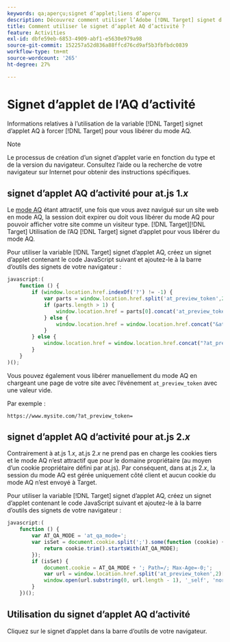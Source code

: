 ```yaml
---
keywords: qa;aperçu;signet d’applet;liens d’aperçu
description: Découvrez comment utiliser l’Adobe [!DNL Target] signet d’applet AQ à forcer [!DNL Target] pour vous libérer du mode AQ.
title: Comment utiliser le signet d’applet AQ d’activité ?
feature: Activities
exl-id: dbfe59eb-6853-4909-abf1-e5630e979a98
source-git-commit: 152257a52d836a88ffcd76cd9af5b3fbfbdc0839
workflow-type: tm+mt
source-wordcount: '265'
ht-degree: 27%

---
```


# Signet d’applet de l’AQ d’activité

Informations relatives à l’utilisation de la variable [!DNL Target] signet d’applet AQ à forcer [!DNL Target] pour vous libérer du mode AQ.

>[!NOTE]
>
>Le processus de création d’un signet d’applet varie en fonction du type et de la version du navigateur. Consultez l’aide ou la recherche de votre navigateur sur Internet pour obtenir des instructions spécifiques.

## signet d’applet AQ d’activité pour at.js 1.*x*

Le [mode AQ](/help/main/c-activities/c-activity-qa/activity-qa.md) étant attractif, une fois que vous avez navigué sur un site web en mode AQ, la session doit expirer ou doit vous libérer du mode AQ pour pouvoir afficher votre site comme un visiteur type. [!DNL Target][!DNL Target] Utilisation de l’AQ [!DNL Target] signet d’applet pour vous libérer du mode AQ.

Pour utiliser la variable [!DNL Target] signet d’applet AQ, créez un signet d’applet contenant le code JavaScript suivant et ajoutez-le à la barre d’outils des signets de votre navigateur :

```javascript
javascript:(
    function () {
        if (window.location.href.indexOf('?') != -1) {
            var parts = window.location.href.split('at_preview_token',2);
            if (parts.length > 1) {
                window.location.href = parts[0].concat('at_preview_token=');
            } else {
                window.location.href = window.location.href.concat("&at_preview_token=")
            }
        } else {
            window.location.href = window.location.href.concat("?at_preview_token=")
        }
    }
)();
```

Vous pouvez également vous libérer manuellement du mode AQ en chargeant une page de votre site avec l’événement `at_preview_token` avec une valeur vide.

Par exemple :

`https://www.mysite.com/?at_preview_token=`

## signet d’applet AQ d’activité pour at.js 2.*x*

Contrairement à at.js 1.*x*, at.js 2.*x* ne prend pas en charge les cookies tiers et le mode AQ n’est attractif que pour le domaine propriétaire (au moyen d’un cookie propriétaire défini par at.js). Par conséquent, dans at.js 2.*x*, la session du mode AQ est gérée uniquement côté client et aucun cookie du mode AQ n’est envoyé à Target.

Pour utiliser la variable [!DNL Target] signet d’applet AQ, créez un signet d’applet contenant le code JavaScript suivant et ajoutez-le à la barre d’outils des signets de votre navigateur :

```javascript
javascript:(
    function () {
        var AT_QA_MODE = 'at_qa_mode=';
        var isSet = document.cookie.split(';').some(function (cookie) {
            return cookie.trim().startsWith(AT_QA_MODE);
        });
        if (isSet) {
            document.cookie = AT_QA_MODE + '; Path=/; Max-Age=-0;';
            var url = window.location.href.split('at_preview_token',2)[0];
            window.open(url.substring(0, url.length - 1), '_self', 'noreferrer');
        }
    })();
```

## Utilisation du signet d’applet AQ d’activité

Cliquez sur le signet d’applet dans la barre d’outils de votre navigateur.
